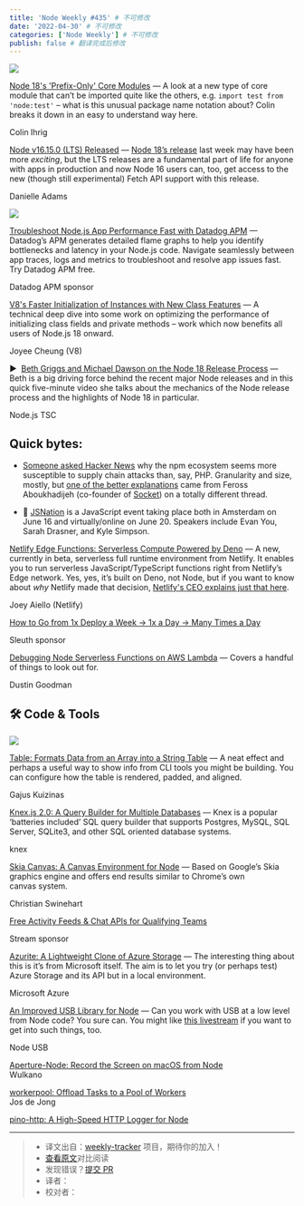 ```yaml
---
title: 'Node Weekly #435' # 不可修改
date: '2022-04-30' # 不可修改
categories: ['Node Weekly'] # 不可修改
publish: false # 翻译完成后修改
---
```


[![](https://res.cloudinary.com/cpress/image/upload/w_1280,e_sharpen:60/wr2borvq6mkv8ugo9cq2.jpg)](https://nodeweekly.com/link/122872/web)

<!--以上是预览信息，图片一张或限制百字左右，前者优先，全文请使用二级及以下标题-->
<!-- more -->

[Node 18's 'Prefix-Only' Core Modules](https://nodeweekly.com/link/122872/web "fusebit.io") — A look at a new type of core module that can’t be imported quite like the others, e.g. `import test from 'node:test'` – what is this unusual package name notation about? Colin breaks it down in an easy to understand way here.

Colin Ihrig

[Node v16.15.0 (LTS) Released](https://nodeweekly.com/link/122873/web "nodejs.org") — [Node 18’s release](https://nodeweekly.com/link/122874/web) last week may have been more _exciting_, but the LTS releases are a fundamental part of life for anyone with apps in production and now Node 16 users can, too, get access to the new (though still experimental) Fetch API support with this release.

Danielle Adams

[![](https://copm.s3.amazonaws.com/10f2205c.png)](https://nodeweekly.com/link/122875/web)

[Troubleshoot Node.js App Performance Fast with Datadog APM](https://nodeweekly.com/link/122875/web "www.datadoghq.com") — Datadog’s APM generates detailed flame graphs to help you identify bottlenecks and latency in your Node.js code. Navigate seamlessly between app traces, logs and metrics to troubleshoot and resolve app issues fast. Try Datadog APM free.

Datadog APM sponsor

[V8's Faster Initialization of Instances with New Class Features](https://nodeweekly.com/link/122876/web "v8.dev") — A technical deep dive into some work on optimizing the performance of initializing class fields and private methods – work which now benefits all users of Node.js 18 onward.

Joyee Cheung (V8)

▶  [Beth Griggs and Michael Dawson on the Node 18 Release Process](https://nodeweekly.com/link/122877/web "www.youtube.com") — Beth is a big driving force behind the recent major Node releases and in this quick five-minute video she talks about the mechanics of the Node release process and the highlights of Node 18 in particular.

Node.js TSC

## **Quick bytes:**

*   [Someone asked Hacker News](https://nodeweekly.com/link/122878/web) why the npm ecosystem seems more susceptible to supply chain attacks than, say, PHP. Granularity and size, mostly, but [one of the better explanations](https://nodeweekly.com/link/122879/web) came from Feross Aboukhadijeh (co-founder of [Socket](https://nodeweekly.com/link/122880/web)) on a totally different thread.
    
*   📅 [JSNation](https://nodeweekly.com/link/122881/web) is a JavaScript event taking place both in Amsterdam on June 16 and virtually/online on June 20. Speakers include Evan You, Sarah Drasner, and Kyle Simpson.
    
[Netlify Edge Functions: Serverless Compute Powered by Deno](https://nodeweekly.com/link/122884/web "www.netlify.com") — A new, currently in beta, serverless full runtime environment from Netlify. It enables you to run serverless JavaScript/TypeScript functions right from Netlify’s Edge network. Yes, yes, it’s built on Deno, not Node, but if you want to know about _why_ Netlify made that decision, [Netlify's CEO explains just that here](https://nodeweekly.com/link/122885/web).

Joey Aiello (Netlify)

[How to Go from 1x Deploy a Week → 1x a Day → Many Times a Day](https://nodeweekly.com/link/122886/web "www.sleuth.io")

Sleuth sponsor

[Debugging Node Serverless Functions on AWS Lambda](https://nodeweekly.com/link/122887/web "dustingoodman.dev") — Covers a handful of things to look out for.

Dustin Goodman

## 🛠 Code & Tools

[![](https://res.cloudinary.com/cpress/image/upload/w_1280,e_sharpen:60/xgaipxe1qxnszqw49rft.jpg)](https://nodeweekly.com/link/122888/web)

[Table: Formats Data from an Array into a String Table](https://nodeweekly.com/link/122888/web "github.com") — A neat effect and perhaps a useful way to show info from CLI tools you might be building. You can configure how the table is rendered, padded, and aligned.

Gajus Kuizinas

[Knex.js 2.0: A Query Builder for Multiple Databases](https://nodeweekly.com/link/122889/web "github.com") — Knex is a popular ‘batteries included’ SQL query builder that supports Postgres, MySQL, SQL Server, SQLite3, and other SQL oriented database systems.

knex

[Skia Canvas: A Canvas Environment for Node](https://nodeweekly.com/link/122890/web "github.com") — Based on Google’s Skia graphics engine and offers end results similar to Chrome’s own canvas system.

Christian Swinehart

[Free Activity Feeds & Chat APIs for Qualifying Teams](https://nodeweekly.com/link/122891/web "getstream.io")

Stream sponsor

[Azurite: A Lightweight Clone of Azure Storage](https://nodeweekly.com/link/122892/web "github.com") — The interesting thing about this is it’s from Microsoft itself. The aim is to let you try (or perhaps test) Azure Storage and its API but in a local environment.

Microsoft Azure

[An Improved USB Library for Node](https://nodeweekly.com/link/122893/web "github.com") — Can you work with USB at a low level from Node code? You sure can. You might like [this livestream](https://nodeweekly.com/link/122894/web) if you want to get into such things, too.

Node USB

[Aperture-Node: Record the Screen on macOS from Node](https://nodeweekly.com/link/122895/web)  
Wulkano

[workerpool: Offload Tasks to a Pool of Workers](https://nodeweekly.com/link/122896/web)  
Jos de Jong

[pino-http: A High-Speed HTTP Logger for Node](https://nodeweekly.com/link/122897/web)

---
> * 译文出自：[weekly-tracker](https://github.com/FEDarling/weekly-tracker) 项目，期待你的加入！
> * [查看原文](https://nodeweekly.com/issues/435)对比阅读
> * 发现错误？[提交 PR](https://github.com/FEDarling/weekly-tracker/blob/main/weeklys/node_weekly/435)
> * 译者：
> * 校对者：
